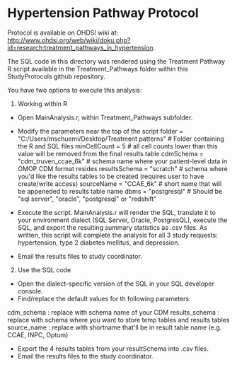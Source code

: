Hypertension Pathway Protocol
===============

Protocol is available on OHDSI wiki at:  http://www.ohdsi.org/web/wiki/doku.php?id=research:treatment_pathways_in_hypertension.

The SQL code in this directory was rendered using the Treatment Pathway R script available in the Treatment_Pathways folder within this StudyProtocols github repository.

You have two options to execute this analysis:

1)  Working within R
- Open MainAnalysis.r, within Treatment_Pathways subfolder.
- Modify the parameters near the top of the script
	folder        = "C:/Users/mschuemi/Desktop/Treatment patterns" # Folder containing the R and SQL files
	minCellCount  = 5   # all cell counts lower than this value will be removed from the final results table
	cdmSchema     = "cdm_truven_ccae_6k"   # schema name where your patient-level data in OMOP CDM format resides
	resultsSchema = "scratch"  # schema where you'd like the results tables to be created (requires user to have create/write access)
	sourceName    = "CCAE_6k"  # short name that will be appeneded to results table name
	dbms          = "postgresql"  	  # Should be "sql server", "oracle", "postgresql" or "redshift"
 
- Execute the script.
	MainAnalysis.r will render the SQL, translate it to your environment dialect (SQL Server, Oracle, PostgresQL), execute the SQL, and export the resulting summary statistics as .csv files.   As written, this script will complete the analysis for all 3 study requests:  hypertension, type 2 diabetes mellitus, and depression.
- Email the results files to study coordinator.


2) Use the SQL code 
- Open the dialect-specific version of the SQL in your SQL developer console.
- Find/replace the default values for th following parameters:
 
cdm_schema  :  replace with schema name of your CDM
results_schema  : replace with schema where you want to store temp tables and results tables
source_name  :  replace with shortname that'll be in result table name (e.g. CCAE, INPC, Optum)

- Export the 4 results tables from your resultSchema into .csv files.
- Email the results files to the study coordinator.
